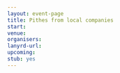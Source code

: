 ```yaml
---
layout: event-page
title: Pithes from local companies
start: 
venue: 
organisers: 
lanyrd-url: 
upcoming:  
stub: yes
---
```


